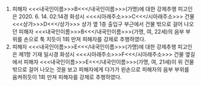 1. 피해자 <<<내국인이름>>>B<<</내국인이름>>>(가명)에 대한 강제추행
피고인은 2020. 6. 14. 02:14경 화성시 <<<시아래주소>>>C<<</시아래주소>>> 건물 <<<상가>>>D<<</상가>>> 상가 옆 1층 출입구 부근에서 건물 밖으로 걸어 나오던 피해자 <<<내국인이름>>>B<<</내국인이름>>>(가명, 여, 22세)의 음부 부위를 손으로 툭 치듯이 1회 만져 피해자를 강제로 추행하였다.
2. 피해자 <<<내국인이름>>>E<<</내국인이름>>>(가명)에 대한 강제추행
피고인은 제1항 기재 일시경 화성시 <<<시아래주소>>>F<<</시아래주소>>> 건물 옆길에서 피해자 <<<내국인이름>>>E<<</내국인이름>>>(가명, 여, 21세)이 위 건물 밖으로 걸어 나오는 것을 보고 피해자에게 다가가 왼손으로 피해자의 음부 부위를 움켜쥐듯이 1회 만져 피해자를 강제로 추행하였다.